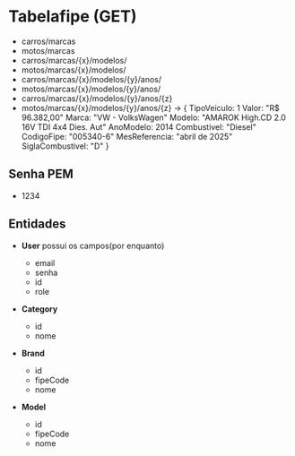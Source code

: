 # Tabelafipe (GET)

- carros/marcas
- motos/marcas
- carros/marcas/{x}/modelos/
- motos/marcas/{x}/modelos/
- carros/marcas/{x}/modelos/{y}/anos/
- motos/marcas/{x}/modelos/{y}/anos/
- carros/marcas/{x}/modelos/{y}/anos/{z}
- motos/marcas/{x}/modelos/{y}/anos/{z} ->
  {
    TipoVeiculo: 1
    Valor: "R$ 96.382,00"
    Marca: "VW - VolksWagen"
    Modelo: "AMAROK High.CD 2.0 16V TDI 4x4 Dies. Aut"
    AnoModelo: 2014
    Combustivel: "Diesel"
    CodigoFipe: "005340-6"
    MesReferencia: "abril de 2025"
    SiglaCombustivel: "D"
  }

## Senha PEM

- 1234

## Entidades

- **User** possui os campos(por enquanto)
  - email
  - senha
  - id
  - role

- **Category**
  - id
  - nome

- **Brand**
  - id
  - fipeCode
  - nome

- **Model**
  - id
  - fipeCode
  - nome
